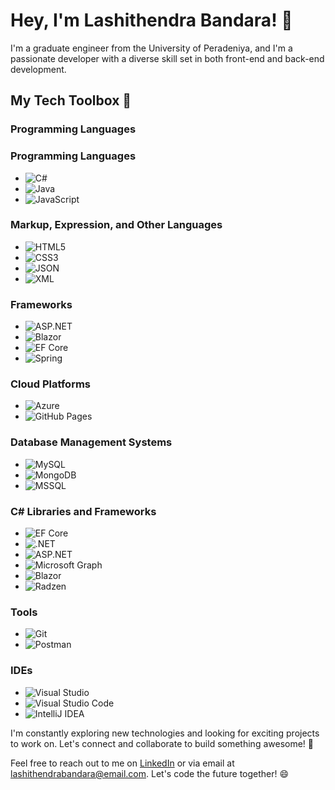 # Hey, I'm Lashithendra Bandara! 👋

I'm a graduate engineer from the University of Peradeniya, and I'm a passionate developer with a diverse skill set in both front-end and back-end development.

## My Tech Toolbox 🧰

### Programming Languages
### Programming Languages
- ![C#](https://img.shields.io/badge/C%23-%23507C7C?style=flat-square&logo=c-sharp&logoColor=white)
- ![Java](https://img.shields.io/badge/Java-%23e76f00?style=flat-square&logo=java&logoColor=white)
- ![JavaScript](https://img.shields.io/badge/JavaScript-%23f7df1e?style=flat-square&logo=javascript&logoColor=black)

### Markup, Expression, and Other Languages
- ![HTML5](https://img.shields.io/badge/HTML5-%23e34f26?style=flat-square&logo=html5&logoColor=white)
- ![CSS3](https://img.shields.io/badge/CSS3-%231f61a3?style=flat-square&logo=css3&logoColor=white)
- ![JSON](https://img.shields.io/badge/JSON-%23000000?style=flat-square&logo=json&logoColor=white)
- ![XML](https://img.shields.io/badge/XML-%23f7df1e?style=flat-square&logo=xml&logoColor=white)


### Frameworks
- ![ASP.NET](https://img.shields.io/badge/ASP.NET-%23007ACC?style=flat-square&logo=asp.net&logoColor=white)
- ![Blazor](https://img.shields.io/badge/Blazor-%234c51bf?style=flat-square&logo=blazor&logoColor=white)
- ![EF Core](https://img.shields.io/badge/EF%20Core-%2300A9E0?style=flat-square&logo=ef%20core&logoColor=white)
- ![Spring](https://img.shields.io/badge/Spring-%236db33f?style=flat-square&logo=spring&logoColor=white)


### Cloud Platforms
- ![Azure](https://img.shields.io/badge/Azure-%232C6BBF?style=flat-square&logo=azure&logoColor=white)
- ![GitHub Pages](https://img.shields.io/badge/GitHub%20Pages-%23327FC7?style=flat-square&logo=github&logoColor=white)

### Database Management Systems
- ![MySQL](https://img.shields.io/badge/MySQL-%234479a1?style=flat-square&logo=mysql&logoColor=white)
- ![MongoDB](https://img.shields.io/badge/MongoDB-%234ea94b?style=flat-square&logo=mongodb&logoColor=white)
- ![MSSQL](https://img.shields.io/badge/MSSQL-%23f7f7f7?style=flat-square&logo=microsoft-sql-server&logoColor=black)


### C# Libraries and Frameworks
- ![EF Core](https://img.shields.io/badge/EF%20Core-%2300A9E0?style=flat-square&logo=ef%20core&logoColor=white)
- ![.NET](https://img.shields.io/badge/.NET-%23277A8E?style=flat-square&logo=.net&logoColor=white)
- ![ASP.NET](https://img.shields.io/badge/ASP.NET-%23007ACC?style=flat-square&logo=asp.net&logoColor=white)
- ![Microsoft Graph](https://img.shields.io/badge/Microsoft%20Graph-%2337468C?style=flat-square&logo=microsoft-graph&logoColor=white)
- ![Blazor](https://img.shields.io/badge/Blazor-%234c51bf?style=flat-square&logo=blazor&logoColor=white)
- ![Radzen](https://img.shields.io/badge/Radzen-%23212121?style=flat-square&logo=radzen&logoColor=white)


### Tools
- ![Git](https://img.shields.io/badge/Git-%23f05032?style=flat-square&logo=git&logoColor=white)
- ![Postman](https://img.shields.io/badge/Postman-%23ff6c37?style=flat-square&logo=postman&logoColor=white)

### IDEs
- ![Visual Studio](https://img.shields.io/badge/Visual%20Studio-%23007396?style=flat-square&logo=visual-studio&logoColor=white)
- ![Visual Studio Code](https://img.shields.io/badge/Visual%20Studio%20Code-%23007acc?style=flat-square&logo=visual-studio-code&logoColor=white)
- ![IntelliJ IDEA](https://img.shields.io/badge/IntelliJ%20IDEA-%23000000?style=flat-square&logo=intellij-idea&logoColor=white)


I'm constantly exploring new technologies and looking for exciting projects to work on. Let's connect and collaborate to build something awesome! 🚀

Feel free to reach out to me on [LinkedIn](https://www.linkedin.com/in/lashithendra-bandara-a46791231) or via email at lashithendrabandara@email.com. Let's code the future together! 😄

